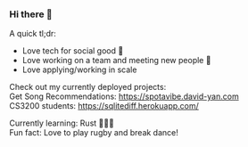 ### Hi there 👋
A quick tl;dr:

  - Love tech for social good 🤝
  - Love working on a team and meeting new people 🙌
  - Love applying/working in scale

Check out my currently deployed projects:  
Get Song Recommendations: https://spotavibe.david-yan.com  
CS3200 students: https://sqlitediff.herokuapp.com/  

Currently learning: Rust 🦀🦀🦀  
Fun fact: Love to play rugby and break dance!
<!--
**yanDavid21/yanDavid21** is a ✨ _special_ ✨ repository because its `README.md` (this file) appears on your GitHub profile.

Here are some ideas to get you started:



- 👯 I’m looking to collaborate on ...
- 🤔 I’m looking for help with ...
- 💬 Ask me about ...
- 📫 How to reach me: ...
- 😄 Pronouns: ...
- 
-->
